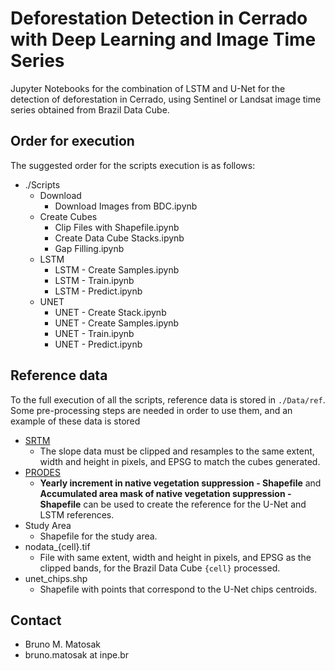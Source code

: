 # Deforestation Detection in Cerrado with Deep Learning and Image Time Series

Jupyter Notebooks for the combination of LSTM and U-Net for the detection of deforestation in Cerrado, using Sentinel or Landsat image time series obtained from Brazil Data Cube.

## Order for execution

The suggested order for the scripts execution is as follows:

+ ./Scripts
    + Download
        + Download Images from BDC.ipynb
    + Create Cubes
        + Clip Files with Shapefile.ipynb
        + Create Data Cube Stacks.ipynb
        + Gap Filling.ipynb
    + LSTM
        + LSTM - Create Samples.ipynb
        + LSTM - Train.ipynb
        + LSTM - Predict.ipynb
    + UNET
        + UNET - Create Stack.ipynb
        + UNET - Create Samples.ipynb
        + UNET - Train.ipynb
        + UNET - Predict.ipynb
        
## Reference data

To the full execution of all the scripts, reference data is stored in `./Data/ref`. Some pre-processing steps are needed in order to use them, and an example of these data is stored 

+ [SRTM](https://code.earthengine.google.com/2049cabd3e13f222468f49ae37c0ad5b)
    + The slope data must be clipped and resamples to the same extent, width and height in pixels, and EPSG to match the cubes generated.
+ [PRODES](http://terrabrasilis.dpi.inpe.br/en/download-2/)
    + **Yearly increment in native vegetation suppression - Shapefile** and **Accumulated area mask of native vegetation suppression - Shapefile** can be used to create the reference for the U-Net and LSTM references.
+ Study Area
    + Shapefile for the study area.
+ nodata_{cell}.tif
    + File with same extent, width and height in pixels, and EPSG as the clipped bands, for the Brazil Data Cube `{cell}` processed.
+ unet_chips.shp
    + Shapefile with points that correspond to the U-Net chips centroids.
    
## Contact

+ Bruno M. Matosak
+ bruno.matosak at inpe.br